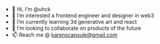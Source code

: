 - 👋 Hi, I’m @uhck
- 👀 I’m interested a frontend engineer and designer in web3
- 🌱 I’m currently learning 3d generative art and react
- 💞️ I’m looking to collaborate on products of the future
- 📫 Reach me @ karenscapsule@gmail.com

<!---
uhck/uhck is a ✨ special ✨ repository because its `README.md` (this file) appears on your GitHub profile.
You can click the Preview link to take a look at your changes.
--->
